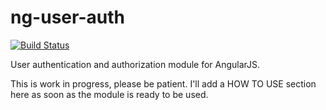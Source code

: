 # ng-user-auth

[![Build Status](https://img.shields.io/travis/guggero/ng-user-auth.svg)](https://travis-ci.org/guggero/ng-user-auth)

User authentication and authorization module for AngularJS.

This is work in progress, please be patient. I'll add a HOW TO USE section here as soon as the module is ready to be used.
